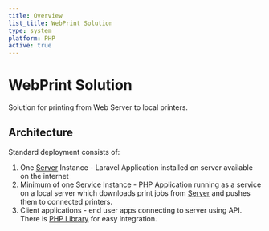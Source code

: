 ```yaml
---
title: Overview
list_title: WebPrint Solution
type: system
platform: PHP
active: true
---
```


# WebPrint Solution

Solution for printing from Web Server to local printers.

## Architecture

Standard deployment consists of:

1. One [Server](/systems/webprint/server) Instance - Laravel Application installed on server available on the internet
2. Minimum of one [Service](/systems/webprint/service) Instance - PHP Application running as a service on a local server which downloads print jobs from [Server](/systems/webprint/server) and pushes them to connected printers.
3. Client applications - end user apps connecting to server using API. There is [PHP Library](/libraries/webprint-client) for easy integration.
